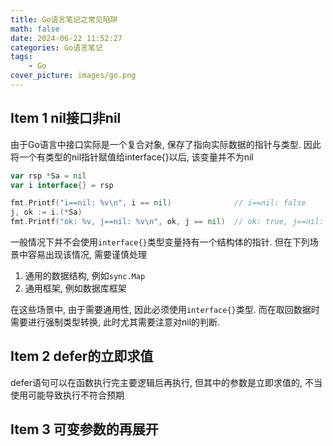 ```yaml
---
title: Go语言笔记之常见陷阱
math: false
date: 2024-06-22 11:52:27
categories: Go语言笔记
tags: 
    - Go
cover_picture: images/go.png
---
```



Item 1 nil接口非nil
---------------------

由于Go语言中接口实际是一个复合对象, 保存了指向实际数据的指针与类型. 因此将一个有类型的nil指针赋值给interface{}以后, 该变量并不为nil

```go
var rsp *Sa = nil
var i interface{} = rsp

fmt.Printf("i==nil: %v\n", i == nil)              // i==nil: false
j, ok := i.(*Sa)
fmt.Printf("ok: %v, j==nil: %v\n", ok, j == nil)  // ok: true, j==nil: true
```

一般情况下并不会使用`interface{}`类型变量持有一个结构体的指针. 但在下列场景中容易出现该情况, 需要谨慎处理

1. 通用的数据结构, 例如`sync.Map`
2. 通用框架, 例如数据库框架

在这些场景中, 由于需要通用性, 因此必须使用`interface{}`类型. 而在取回数据时需要进行强制类型转换, 此时尤其需要注意对nil的判断.


Item 2 defer的立即求值
-----------------------

defer语句可以在函数执行完主要逻辑后再执行, 但其中的参数是立即求值的, 不当使用可能导致执行不符合预期



Item 3 可变参数的再展开
------------------------

